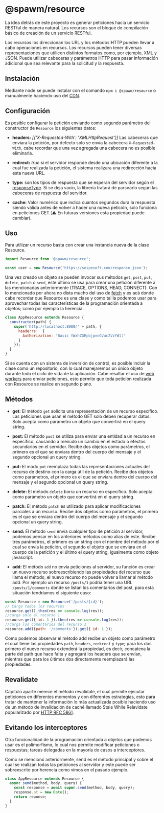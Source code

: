 # @spawm/resource
La idea detrás de este proyecto es generar peticiones hacia un servicio RESTful de manera natural. Los recursos son el bloque de compilación básico de creación de un servicio RESTful.

Los recursos los direccionan los URL y los métodos HTTP pueden llevar a cabo operaciones en recursos. Los recursos pueden tener diversas representaciones que utilicen distintos formatos como, por ejemplo, XML y JSON. Puede utilizar cabeceras y parámetros HTTP para pasar información adicional que sea relevante para la solicitud y la respuesta.

## Instalación
Mediante node se puede instalar con el comando `npm i @spawm/resource` o manualmente haciendo uso del [CDN](https://unpkg.com/@spawm/resource).

## Configuración

Es posible configurar la petición enviando como segundo parámetro del constructor de `Resource` los siguientes datos:

* **headers:** _[{'X-Requested-With': 'XMLHttpRequest'}]_ Las cabeceras que enviara la petición, por defecto solo se envía la cabecera `X-Requested-With`, cabe recordar que una vez agregada una cabecera no es posible eliminarla.

* **redirect:** _true_ si el servidor responde desde una ubicación diferente a la cual fue realizada la petición, el sistema realizara una redirección hacia esta nueva URL.

* **type:** son los tipos de respuesta que se esperan del servidor según el [responseType](https://developer.mozilla.org/en-US/docs/Web/API/XMLHttpRequest/responseType). Si se deja vacío, la librería tratará de parsearlo según las cabeceras de respuesta del servidor.

* **cache:** Valor numérico que indica cuantos segundos dura la respuesta siendo válida antes de volver a hacer una nueva petición, solo funciona en peticiones GET.(:warning: En futuras versiones esta propiedad puede cambiar).

## Uso
Para utilizar un recurso basta con crear una instancia nueva de la clase Resource.

```javascript
import Resource from '@spawm/resource';

const user = new Resource('https://sespesoft.com/response.json');
```

Una vez creado un objeto se pueden invocar sus métodos `get`, `post`, `put`, `delete`, `patch` o `send`, este último se usa para crear una petición diferente a las mencionadas anteriormente (TRACE, OPTIONS, HEAD, CONNECT). Con lo mencionado por ahora no dista mucho del uso de [fetch](https://developer.mozilla.org/es/docs/Web/API/Fetch_API) y es acá donde cabe recordar que Resource es una clase y como tal la podemos usar para aprovechar todas las características de la programación orientada a objetos; como por ejemplo la herencia.

```javascript
class AppResource extends Resource {
  constructor(path) {
    super('http://localhost:8080/' + path, {
      headerrs:  {
        Authorization: "Basic YWxhZGRpbjpvcGVuc2VzYW1l"
      }
    });
  }
}
```

Si se cuenta con un sistema de inversión de control, es posible incluir la clase como un repositorio, con lo cual manejaremos un único objeto durante todo el ciclo de vida de la aplicación. Cabe resaltar el uso de [web workers](https://developer.mozilla.org/es/docs/Web/Guide/Performance/Usando_web_workers) para enviar peticiones, esto permite que toda petición realizada con Resource se realice en segundo plano.

## Métodos

* **get:** El método `get` solicita una representación de un recurso específico. Las peticiones que usan el método GET solo deben recuperar datos. Solo acepta como parámetro un objeto que convertirá en el query string.

* **post:** El método `post` se utiliza para enviar una entidad a un recurso en específico, causando a menudo un cambio en el estado o efectos secundarios en el servidor. Recibe dos objetos como parámetros, el primero es el que se enviara dentro del cuerpo del mensaje y el segundo opcional un query string.

* **put:** El modo `put` reemplaza todas las representaciones actuales del recurso de destino con la carga útil de la petición. Recibe dos objetos como parámetros, el primero es el que se enviara dentro del cuerpo del mensaje y el segundo opcional un query string.

* **delete:** El método `delete` borra un recurso en específico. Solo acepta como parámetro un objeto que convertirá en el query string.

* **patch:** El método `patch` es utilizado para aplicar modificaciones parciales a un recurso. Recibe dos objetos como parámetros, el primero es el que se enviara dentro del cuerpo del mensaje y el segundo opcional un query string.

* **send:** El método `send` envía cualquier tipo de petición al servidor, podemos pensar en los anteriores métodos como alias de este. Recibe tres parámetros, el primero es un string con el nombre del método por el cual se envía la petición, el segundo el objeto que se enviara en el cuerpo de la petición y el último el query string, igualmente como objeto javascript.

* **add:** El método `add` no envía peticiones al servidor, su función es crear un nuevo recurso sobreescribiendo las propiedades del recurso que llama el método; el nuevo recurso no puede volver a llamar al método add. Por ejemplo un recurso `/posts/1` podría tener una URL `/posts/1/comments` donde se listan los comentarios del post, para esta situación tendríamos el siguiente caso:

```javascript
const Resource = new Resource('/posts/{id}');
// Carga todos los recursos
resource.get().then(res => console.log(res));
//carga solo el recurso 1
resource.get({ id: 1 }).then(res => console.log(res));
//carga los comentarios del recurso 1
resource.add({path: '/comments'}).get({ id: 1 });
```

Como podemos observar el método add recibe un objeto como parámetro el cual tiene las propiedades `path`, `headers`, `redirect` y `type`; para los dos primero el nuevo recurso extenderá la propiedad, es decir, concatena la parte del path que hace falta y agregará los headers que se envían, mientras que para los últimos dos directamente reemplazará las propiedades.

## Revalidate
Capítulo aparte merece el método revalidate, el cual permite ejecutar peticiones en diferentes momentos y con diferentes estrategias, esto para tratar de mantener la información lo más actualizada posible haciendo uso de un método de invalidación de caché llamado Stale While Relavidate popularizado por [HTTP RFC 5861](https://datatracker.ietf.org/doc/html/rfc5861).

## Evitando los interceptores
Otra funcionalidad de la programación orientada a objetos que podemos usar es el polimorfismo, lo cual nos permite modificar peticiones o respuestas; tareas delegadas en la mayoría de casos a interceptores.

Como se mencionó anteriormente, send es el método principal y sobre el cual se realizan todas las peticiones al servidor y este puede ser sobreescrito por herencia como vimos en el pasado ejemplo.

```javascript
class AppResource extends Resource {
  async send(method, body, query) {
    const response = await super.send(method, body, query);
    response.at = new Date();
    return reponse;
  }
}
